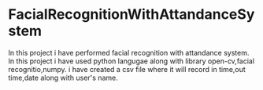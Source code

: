 # FacialRecognitionWithAttandanceSystem
In this project i have performed facial recognition with attandance system.
In this project i have used python langugae along with library open-cv,facial recognitio,numpy.
i have created a csv file where it will record in time,out time,date along with user's name.
